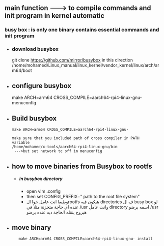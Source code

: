 ## main function ---> to compile commands and init program in kernel automatic 

### busy box : is only one binary contains  essential commands and init program
- ### download busybox 
     git clone https://github.com/mirror/busybox
     in this direction 
     /home/mohamed/Linux_manual/linux_kernel/vendor_kernel/linux/arch/arm64/boot
- ## configure busybox
     make ARCH=arm64 CROSS_COMPILE=aarch64-rpi4-linux-gnu- menuconfig

- ## Build busybox
      make ARCH=arm64 CROSS_COMPILE=aarch64-rpi4-linux-gnu- 
      
      make sure that you included path of cross compiler in PATH 
      variable
      /home/mohamed/x-tools/aarch64-rpi4-linux-gnu/bin
       --->but set network tc off in menuconfig
- ## how to move binaries from Busybox to rootfs 
    - ##### in busybox directory 
         - open vim .config
         - then set  CONFIG_PREFIX=" path to the root file system"
         - وطبعا انت عامل جوا الrootfs هيكون فيه directories ف ال  busy box لو عنده اي حاجة متخزنة مثلا في /usr وانت عامل directory اسمه برضو  /usr هيروح ينقله الحاجة ديه عنده برضو  
- ## move binary  
	     make ARCH=arm64 CROSS_COMPILE=aarch64-rpi4-linux-gnu- install